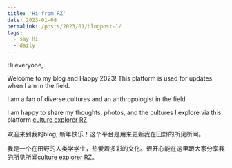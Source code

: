 ```yaml
---
title: 'Hi from RZ'
date: 2023-01-08
permalink: /posts/2023/01/blogpost-1/
tags:
  - say Hi 
  - daily
---
```



Hi everyone,



Welcome to my blog and Happy 2023! This platform is used for updates when I am in the field. 

I am a fan of diverse cultures and an anthropologist in the field. 

I am happy to share my thoughts, photos, and the cultures I explore via this platform [culture explorer RZ](https://cultureexplorerrz.blogspot.com/). 


欢迎来到我的blog, 新年快乐！这个平台是用来更新我在田野的所见所闻。

我是一个在田野的人类学学生，热爱着多彩的文化。很开心能在这里跟大家分享我的所见所闻[culture explorer RZ](https://cultureexplorerrz.blogspot.com/)。

